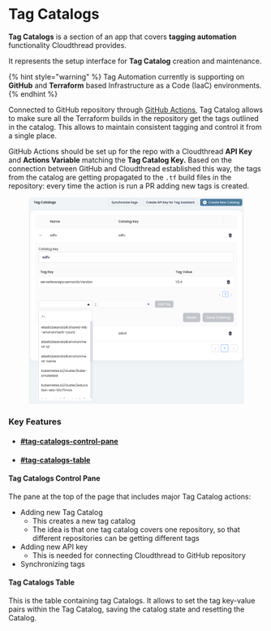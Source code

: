 # Tag Catalogs

**Tag Catalogs** is a section of an app that covers **tagging automation** functionality Cloudthread provides.

It represents the setup interface for **Tag Catalog** creation and maintenance.

{% hint style="warning" %}
Tag Automation currently is supporting on **GitHub** and **Terraform** based Infrastructure as a Code (IaaC) environments.
{% endhint %}

Connected to GitHub repository through [GitHub Actions](https://docs.github.com/en/actions), Tag Catalog allows to make sure all the Terraform builds in the repository get the tags outlined in the catalog. This allows to maintain consistent tagging and control it from a single place.

GitHub Actions should be set up for the repo with a Cloudthread  **API Key** and **Actions Variable** matching the **Tag Catalog Key.** Based on the connection between GitHub and Cloudthread established this way, the tags from the catalog are getting propagated to the `.tf` build files in the repository: every time the action is run a PR adding new tags is created.

<figure><img src="../../.gitbook/assets/image (1).png" alt=""><figcaption></figcaption></figure>

### Key Features

* #### [#tag-catalogs-control-pane](tag-catalogs.md#tag-catalogs-control-pane "mention")
* #### [#tag-catalogs-table](tag-catalogs.md#tag-catalogs-table "mention")

#### Tag Catalogs Control Pane

The pane at the top of the page that includes major Tag Catalog actions:

* Adding new Tag Catalog
  * This creates a new tag catalog
  * The idea is that one tag catalog covers one repository, so that different repositories can be getting different tags
* Adding new API key
  * This is needed for connecting Cloudthread to GitHub repository
* Synchronizing tags

#### Tag Catalogs Table

This is the table containing tag Catalogs. It allows to set the tag key-value pairs within the Tag Catalog, saving the catalog state and resetting the Catalog.
